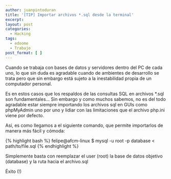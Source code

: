 ```yaml
---
author: juanpintoduran
title: '[TIP] Importar archivos *.sql desde la terminal'
excerpt:
layout: post
categories:
  - Hacking
tags:
  - edoome
  - Trabajo
post_format: [ ]
---
```


Cuando se trabaja con bases de datos y servidores dentro del PC de cada uno, lo que sin duda es agradable cuando de ambientes de desarrollo se trata pero que sin embargo está sujeto a la inestabilidad propia de un computador personal.

Es en estos casos que los respaldos de las consultas SQL en archivos *.sql son fundamentales... Sin embargo y como muchos sabemos, no es del todo agradable estar siempre importando los archivos sql en GUIs como phpMyAdmin uno por uno y lidiar con las limitaciones que el archivo php.ini viene por defecto.

Así, es como llegamos a el siguiente comando, que permite importarlos de manera más fácil y cómoda:

{% highlight bash %}
felipe@afcm-linux $ mysql -u root -p database < path/to/file.sql
{% endhighlight %}

Simplemente basta con reemplazar el user (root) la base de datos objetivo (database) y la ruta hacia el archivo.sql

Éxito (!)